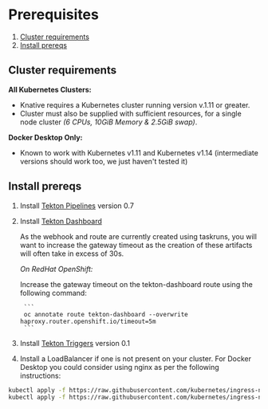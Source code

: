 # Prerequisites

1. [Cluster requirements](#cluster-requirements)
2. [Install prereqs](#install-prereqs)

## Cluster requirements

**All Kubernetes Clusters:**

- Knative requires a Kubernetes cluster running version v.1.11 or greater.
- Cluster must also be supplied with sufficient resources, for a single node cluster _(6 CPUs, 10GiB Memory & 2.5GiB swap)_.

**Docker Desktop Only:**

- Known to work with Kubernetes v1.11 and Kubernetes v1.14 (intermediate versions should work too, we just haven't tested it)

## Install prereqs

1. Install [Tekton Pipelines](https://github.com/tektoncd/pipeline/blob/master/docs/install.md) version 0.7  

2. Install [Tekton Dashboard](https://github.com/tektoncd/dashboard)

    As the webhook and route are currently created using taskruns, you will want to increase the gateway timeout as the creation of these artifacts will often take in excess of 30s.  
  
    _On RedHat OpenShift:_ 
  
    Increase the gateway timeout on the tekton-dashboard route using the following command:

        ```
        oc annotate route tekton-dashboard --overwrite haproxy.router.openshift.io/timeout=5m
        ```

3. Install [Tekton Triggers](https://github.com/tektoncd/triggers/blob/master/docs/install.md#installing-tekton-triggers-1) version 0.1  

4. Install a LoadBalancer if one is not present on your cluster.  For Docker Desktop you could consider using nginx as per the following instructions:

```bash
kubectl apply -f https://raw.githubusercontent.com/kubernetes/ingress-nginx/master/deploy/static/mandatory.yaml
kubectl apply -f https://raw.githubusercontent.com/kubernetes/ingress-nginx/master/deploy/static/provider/cloud-generic.yaml
```
